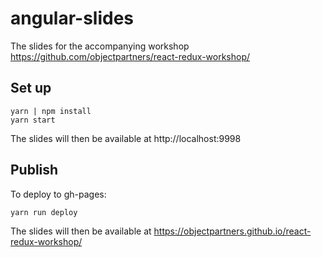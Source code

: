 # angular-slides

The slides for the accompanying workshop https://github.com/objectpartners/react-redux-workshop/

## Set up

```
yarn | npm install
yarn start
```

The slides will then be available at http://localhost:9998

## Publish

To deploy to gh-pages:

```
yarn run deploy
```

The slides will then be available at https://objectpartners.github.io/react-redux-workshop/

